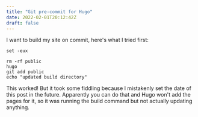 ```yaml
---
title: "Git pre-commit for Hugo"
date: 2022-02-01T20:12:42Z
draft: false
---
```



I want to build my site on commit, here's what I tried first:


``` ./git/hooks/pre-commit
set -eux

rm -rf public
hugo
git add public
echo "updated build directory"
```


This worked! But it took some fiddling because I mistakenly set the date of this post in the future.  Apparently you can do that and Hugo won't add the pages for it, so it was running the build command but not actually updating anything.